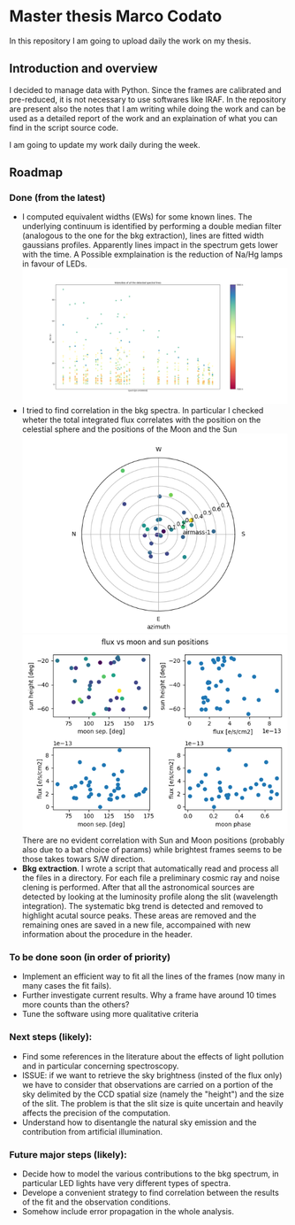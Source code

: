 # Master thesis Marco Codato
In this repository I am going to upload daily the work on my thesis.

## Introduction and overview
I decided to manage data with Python. Since the frames are calibrated and pre-reduced, it is not necessary to use softwares like IRAF.
In the repository are present also the notes that I am writing while doing the work and can be used as a detailed report of the work and an explaination of what you can find in the script source code.

I am going to update my work daily during the week.

## Roadmap

### Done (from the latest)
- I computed equivalent widths (EWs) for some known lines. The underlying continuum is identified by performing a double median filter (analogous to the one for the bkg extraction), lines are fitted width gaussians profiles.
 Apparently lines impact in the spectrum gets lower with the time. A Possible exmplaination is the reduction of Na/Hg lamps in favour of LEDs. ![](./EWs.png)
- I tried to find correlation in the bkg spectra. In particular I checked wheter the total integrated flux correlates with the position on the celestial sphere and the positions of the Moon and the Sun
![](./radial.png) ![](./positions.png)
There are no evident correlation with Sun and Moon positions (probably also due to a bat choice of params) while brightest frames seems to be those takes towars S/W direction.
- **Bkg extraction**. I wrote a script that automatically read and process all the files in a directory.
For each file a preliminary cosmic ray and noise clening is performed. After that all the astronomical sources are detected by looking at the luminosity profile along the slit (wavelength integration).
The systematic bkg trend is detected and removed to highlight acutal source peaks. These areas are removed and the remaining ones are saved in a new file, accompained with new information about the procedure in the header.

### To be done soon (in order of priority)
- Implement an efficient way to fit all the lines of the frames (now many in many cases the fit fails).
- Further investigate current results. Why a frame have around 10 times more counts than the others?
- Tune the software using more qualitative criteria

### Next steps (likely):
- Find some references in the literature about the effects of light pollution and in particular concerning spectroscopy.
- ISSUE: if we want to retrieve the sky brightness (insted of the flux only) we have to consider that observations are carried on a portion of the sky delimited by the CCD spatial size (namely the "height")
and the size of the slit. The problem is that the slit size is quite uncertain and heavily affects the precision of the computation.
- Understand how to disentangle the natural sky emission and the contribution from artificial illumination.

### Future major steps (likely):
- Decide how to model the various contributions to the bkg spectrum, in particular LED lights have very different types of spectra.
- Develope a convenient strategy to find correlation between the results of the fit and the observation conditions.
- Somehow include error propagation in the whole analysis.
